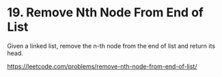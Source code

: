 # 19. Remove Nth Node From End of List

Given a linked list, remove the n-th node from the end of list and return its head.

<https://leetcode.com/problems/remove-nth-node-from-end-of-list/>
